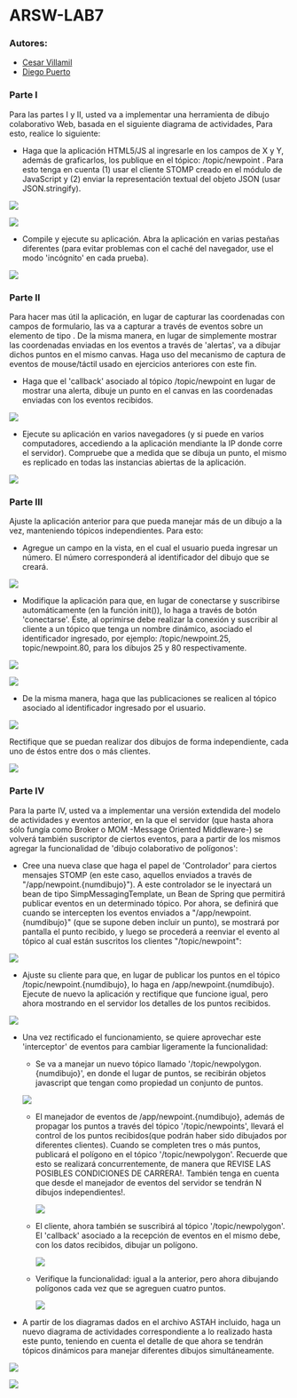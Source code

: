 
# ARSW-LAB7

### Autores:
- [Cesar Villamil](https://github.com/cvillamiljr)
- [Diego Puerto](https://github.com/Diego23p)

### Parte I
Para las partes I y II, usted va a implementar una herramienta de dibujo colaborativo Web, basada en el siguiente diagrama de actividades, Para esto, realice lo siguiente:

- Haga que la aplicación HTML5/JS al ingresarle en los campos de X y Y, además de graficarlos, los publique en el tópico: /topic/newpoint . Para esto tenga en cuenta (1) usar el cliente STOMP creado en el módulo de JavaScript y (2) enviar la representación textual del objeto JSON (usar JSON.stringify).

![](/WEBSOCKETS_POINTS/img/1.jpg)

![](/WEBSOCKETS_POINTS/img/2.jpg)

- Compile y ejecute su aplicación. Abra la aplicación en varias pestañas diferentes (para evitar problemas con el caché del navegador, use el modo 'incógnito' en cada prueba).

![](/WEBSOCKETS_POINTS/img/3.jpg)

### Parte II

Para hacer mas útil la aplicación, en lugar de capturar las coordenadas con campos de formulario, las va a capturar a través de eventos sobre un elemento de tipo <canvas>. De la misma manera, en lugar de simplemente mostrar las coordenadas enviadas en los eventos a través de 'alertas', va a dibujar dichos puntos en el mismo canvas. Haga uso del mecanismo de captura de eventos de mouse/táctil usado en ejercicios anteriores con este fin.
- Haga que el 'callback' asociado al tópico /topic/newpoint en lugar de mostrar una alerta, dibuje un punto en el canvas en las coordenadas enviadas con los eventos recibidos. 

![](/WEBSOCKETS_POINTS/img/4.jpg)


- Ejecute su aplicación en varios navegadores (y si puede en varios computadores, accediendo a la aplicación mendiante la IP donde corre el servidor). Compruebe que a medida que se dibuja un punto, el mismo es replicado en todas las instancias abiertas de la aplicación.

![](/WEBSOCKETS_POINTS/img/5.PNG)


### Parte III
Ajuste la aplicación anterior para que pueda manejar más de un dibujo a la vez, manteniendo tópicos independientes. Para esto:

- Agregue un campo en la vista, en el cual el usuario pueda ingresar un número. El número corresponderá al identificador del dibujo que se creará.

![](/WEBSOCKETS_POINTS/img/Mensaje.jpg)

- Modifique la aplicación para que, en lugar de conectarse y suscribirse automáticamente (en la función init()), lo haga a través de botón 'conectarse'. Éste, al oprimirse debe realizar la conexión y suscribir al cliente a un tópico que tenga un nombre dinámico, asociado el identificador ingresado, por ejemplo: /topic/newpoint.25, topic/newpoint.80, para los dibujos 25 y 80 respectivamente.

![](/WEBSOCKETS_POINTS/img/Conectarse.jpg)

![](/WEBSOCKETS_POINTS/img/suscribirNum.jpg)

- De la misma manera, haga que las publicaciones se realicen al tópico asociado al identificador ingresado por el usuario.

![](/WEBSOCKETS_POINTS/img/publicNum.jpg)


Rectifique que se puedan realizar dos dibujos de forma independiente, cada uno de éstos entre dos o más clientes.

![](/WEBSOCKETS_POINTS/img/6.PNG)


### Parte IV
Para la parte IV, usted va a implementar una versión extendida del modelo de actividades y eventos anterior, en la que el servidor (que hasta ahora sólo fungía como Broker o MOM -Message Oriented Middleware-) se volverá también suscriptor de ciertos eventos, para a partir de los mismos agregar la funcionalidad de 'dibujo colaborativo de polígonos':

- Cree una nueva clase que haga el papel de 'Controlador' para ciertos mensajes STOMP (en este caso, aquellos enviados a través de "/app/newpoint.{numdibujo}"). A este controlador se le inyectará un bean de tipo SimpMessagingTemplate, un Bean de Spring que permitirá publicar eventos en un determinado tópico. Por ahora, se definirá que cuando se intercepten los eventos enviados a "/app/newpoint.{numdibujo}" (que se supone deben incluir un punto), se mostrará por pantalla el punto recibido, y luego se procederá a reenviar el evento al tópico al cual están suscritos los clientes "/topic/newpoint":

![](/WEBSOCKETS_POINTS/img/controller.jpg)

- Ajuste su cliente para que, en lugar de publicar los puntos en el tópico /topic/newpoint.{numdibujo}, lo haga en /app/newpoint.{numdibujo}. Ejecute de nuevo la aplicación y rectifique que funcione igual, pero ahora mostrando en el servidor los detalles de los puntos recibidos.

![](/WEBSOCKETS_POINTS/img/publicarApp.jpg)

- Una vez rectificado el funcionamiento, se quiere aprovechar este 'interceptor' de eventos para cambiar ligeramente la funcionalidad:
  - Se va a manejar un nuevo tópico llamado '/topic/newpolygon.{numdibujo}', en donde el lugar de puntos, se recibirán objetos javascript que tengan como propiedad un conjunto de puntos.
  
  ![](/WEBSOCKETS_POINTS/img/poligon.jpg)

  - El manejador de eventos de /app/newpoint.{numdibujo}, además de propagar los puntos a través del tópico '/topic/newpoints', llevará el control de los puntos recibidos(que podrán haber sido dibujados por diferentes clientes). Cuando se completen tres o más puntos, publicará el polígono en el tópico '/topic/newpolygon'. Recuerde que esto se realizará concurrentemente, de manera que REVISE LAS POSIBLES CONDICIONES DE CARRERA!. También tenga en cuenta que desde el manejador de eventos del servidor se tendrán N dibujos independientes!.
  
    ![](/WEBSOCKETS_POINTS/img/controllerPoligon.jpg)

  - El cliente, ahora también se suscribirá al tópico '/topic/newpolygon'. El 'callback' asociado a la recepción de eventos en el mismo debe, con los datos recibidos, dibujar un polígono.

    ![](/WEBSOCKETS_POINTS/img/addPoligon.jpg)
  
  - Verifique la funcionalidad: igual a la anterior, pero ahora dibujando polígonos cada vez que se agreguen cuatro puntos.

    ![](/WEBSOCKETS_POINTS/img/7.PNG)

- A partir de los diagramas dados en el archivo ASTAH incluido, haga un nuevo diagrama de actividades correspondiente a lo realizado hasta este punto, teniendo en cuenta el detalle de que ahora se tendrán tópicos dinámicos para manejar diferentes dibujos simultáneamente.

![](/WEBSOCKETS_POINTS/img/diagrama1.PNG)

![](/WEBSOCKETS_POINTS/img/diagrama1.PNG)










